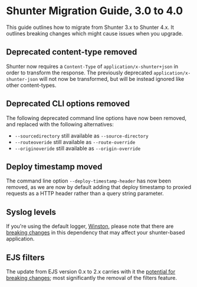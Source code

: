 # Shunter Migration Guide, 3.0 to 4.0

This guide outlines how to migrate from Shunter 3.x to Shunter 4.x. It outlines breaking changes which might cause issues when you upgrade.

## Deprecated content-type removed

Shunter now requires a `Content-Type` of `application/x-shunter+json` in order to transform the response. The previously deprecated `application/x-shunter-json` will not now be transformed, but will be instead ignored like other content-types.

## Deprecated CLI options removed

The following deprecated command line options have now been removed, and replaced with the following alternatives:

* `--sourcedirectory` still available as `--source-directory`
* `--routeoveride` still available as `--route-override`
* `--originoveride` still available as `--origin-override`

## Deploy timestamp moved

The command line option `--deploy-timestamp-header` has now been removed, as we are now by default adding that deploy timestamp to proxied requests as a HTTP header rather than a query string parameter.

## Syslog levels

If you're using the default logger, [Winston](https://github.com/winstonjs/winston/), please note that there are [breaking changes](https://github.com/winstonjs/winston/blob/master/CHANGELOG.md#v200--2015-10-29) in this dependency that may affect your shunter-based application.

## EJS filters

The update from EJS version 0.x to 2.x carries with it the [potential for breaking changes](https://github.com/mde/ejs/blob/master/CHANGELOG.md#v201-2015-01-02); most significantly the removal of the filters feature.
